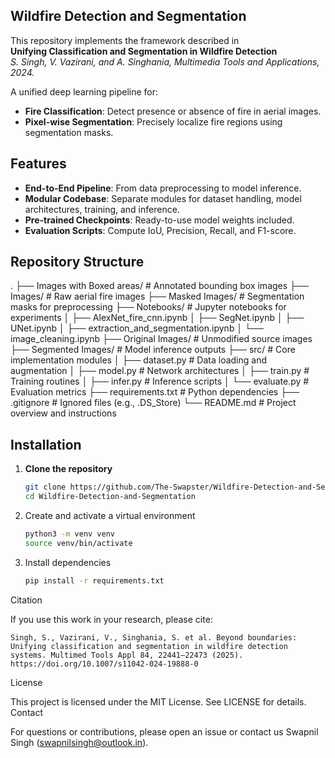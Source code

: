 ## Wildfire Detection and Segmentation

This repository implements the framework described in  
**Unifying Classification and Segmentation in Wildfire Detection**  
_S. Singh, V. Vazirani, and A. Singhania, Multimedia Tools and Applications, 2024._

A unified deep learning pipeline for:  
- **Fire Classification**: Detect presence or absence of fire in aerial images.  
- **Pixel-wise Segmentation**: Precisely localize fire regions using segmentation masks.

## Features

- **End-to-End Pipeline**: From data preprocessing to model inference.  
- **Modular Codebase**: Separate modules for dataset handling, model architectures, training, and inference.  
- **Pre-trained Checkpoints**: Ready-to-use model weights included.  
- **Evaluation Scripts**: Compute IoU, Precision, Recall, and F1-score.

## Repository Structure
.
├── Images with Boxed areas/    # Annotated bounding box images
├── Images/                     # Raw aerial fire images
├── Masked Images/              # Segmentation masks for preprocessing
├── Notebooks/                  # Jupyter notebooks for experiments
│   ├── AlexNet_fire_cnn.ipynb
│   ├── SegNet.ipynb
│   ├── UNet.ipynb
│   ├── extraction_and_segmentation.ipynb
│   └── image_cleaning.ipynb
├── Original Images/            # Unmodified source images
├── Segmented Images/           # Model inference outputs
├── src/                        # Core implementation modules
│   ├── dataset.py              # Data loading and augmentation
│   ├── model.py                # Network architectures
│   ├── train.py                # Training routines
│   ├── infer.py                # Inference scripts
│   └── evaluate.py             # Evaluation metrics
├── requirements.txt            # Python dependencies
├── .gitignore                  # Ignored files (e.g., .DS_Store)
└── README.md                   # Project overview and instructions


## Installation

1. **Clone the repository**  
   ```bash
   git clone https://github.com/The-Swapster/Wildfire-Detection-and-Segmentation.git
   cd Wildfire-Detection-and-Segmentation
   ```
   
2. Create and activate a virtual environment
   ```bash
   python3 -m venv venv
   source venv/bin/activate
   ```
   
3. Install dependencies
   ```bash
   pip install -r requirements.txt
   ```

Citation

If you use this work in your research, please cite:

    Singh, S., Vazirani, V., Singhania, S. et al. Beyond boundaries: Unifying classification and segmentation in wildfire detection systems. Multimed Tools Appl 84, 22441–22473 (2025). https://doi.org/10.1007/s11042-024-19888-0

License

This project is licensed under the MIT License. See LICENSE for details.
Contact

For questions or contributions, please open an issue or contact us
Swapnil Singh (swapnilsingh@outlook.in).


